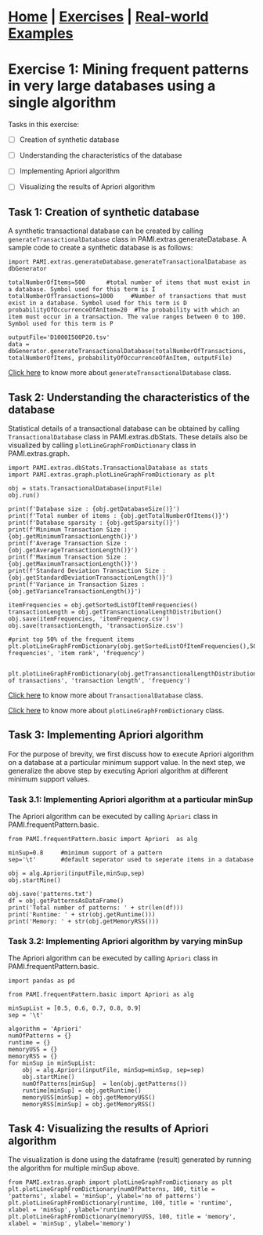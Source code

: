 # **[Home](../index.html) | [Exercises](../exercises.html) | [Real-world Examples](../examples.html)**  

# Exercise 1: Mining frequent patterns in very large databases using a single algorithm

Tasks in this exercise:

- [ ] Creation of synthetic database
- [ ] Understanding the characteristics of the database
- [ ] Implementing Apriori algorithm
- [ ] Visualizing the results of Apriori algorithm


## Task 1: Creation of synthetic database

A synthetic transactional database can be created by calling `generateTransactionalDatabase` class in PAMI.extras.generateDatabase. 
A sample code to create a synthetic database is as follows:

    import PAMI.extras.generateDatabase.generateTransactionalDatabase as dbGenerator

    totalNumberOfItems=500      #total number of items that must exist in a database. Symbol used for this term is I
    totalNumberOfTransactions=1000     #Number of transactions that must exist in a database. Symbol used for this term is D
    probabilityOfOccurrenceOfAnItem=20  #The probability with which an item must occur in a transaction. The value ranges between 0 to 100. Symbol used for this term is P 

    outputFile='D1000I500P20.tsv'
    data = dbGenerator.generateTransactionalDatabase(totalNumberOfTransactions, totalNumberOfItems, probabilityOfOccurrenceOfAnItem, outputFile)
 



[Click here](../createTransactionalDatabase.html) to know more about `generateTransactionalDatabase` class.

## Task 2: Understanding the characteristics of the database

 Statistical details of a transactional database can be obtained by calling `TransactionalDatabase` class in PAMI.extras.dbStats.
 These details also be visualized by calling `plotLineGraphFromDictionary` class in  PAMI.extras.graph.

    import PAMI.extras.dbStats.TransactionalDatabase as stats
    import PAMI.extras.graph.plotLineGraphFromDictionary as plt 
            
    obj = stats.TransactionalDatabase(inputFile) 
    obj.run()
  
    print(f'Database size : {obj.getDatabaseSize()}')
    print(f'Total number of items : {obj.getTotalNumberOfItems()}')
    print(f'Database sparsity : {obj.getSparsity()}')
    print(f'Minimum Transaction Size : {obj.getMinimumTransactionLength()}')
    print(f'Average Transaction Size : {obj.getAverageTransactionLength()}')
    print(f'Maximum Transaction Size : {obj.getMaximumTransactionLength()}')
    print(f'Standard Deviation Transaction Size : {obj.getStandardDeviationTransactionLength()}')
    print(f'Variance in Transaction Sizes : {obj.getVarianceTransactionLength()}')
    
    itemFrequencies = obj.getSortedListOfItemFrequencies()
    transactionLength = obj.getTransanctionalLengthDistribution()
    obj.save(itemFrequencies, 'itemFrequency.csv')
    obj.save(transactionLength, 'transactionSize.csv')

    #print top 50% of the frequent items
    plt.plotLineGraphFromDictionary(obj.getSortedListOfItemFrequencies(),50,'item frequencies', 'item rank', 'frequency')

    
    plt.plotLineGraphFromDictionary(obj.getTransanctionalLengthDistribution(),100,'distribution of transactions', 'transaction length', 'frequency') 

[Click here](../TransactionalDatabase.html) to know more about `TransactionalDatabase` class.

[Click here](../basicPlots.html) to know more about `plotLineGraphFromDictionary` class.

## Task 3:  Implementing Apriori algorithm
For the purpose of brevity, we first discuss how to execute Apriori algorithm on a database at a particular minimum support value. 
In the next step, we generalize the above step by executing Apriori algorithm at different minimum support values.

### Task 3.1: Implementing Apriori algorithm at a particular minSup
 
The Apriori algorithm can be executed by calling `Apriori` class in  PAMI.frequentPattern.basic. 

    from PAMI.frequentPattern.basic import Apriori  as alg
          
    minSup=0.8     #minimum support of a pattern
    sep='\t'       #default seperator used to seperate items in a database

    obj = alg.Apriori(inputFile,minSup,sep)
    obj.startMine()

    obj.save('patterns.txt')
    df = obj.getPatternsAsDataFrame()
    print('Total number of patterns: ' + str(len(df)))
    print('Runtime: ' + str(obj.getRuntime()))
    print('Memory: ' + str(obj.getMemoryRSS()))

### Task 3.2: Implementing Apriori algorithm by varying minSup

The Apriori algorithm can be executed by calling `Apriori` class in  PAMI.frequentPattern.basic. 

    import pandas as pd

    from PAMI.frequentPattern.basic import Apriori as alg
    
    minSupList = [0.5, 0.6, 0.7, 0.8, 0.9]
    sep = '\t'
    
    algorithm = 'Apriori'
    numOfPatterns = {}
    runtime = {}
    memoryUSS = {}
    memoryRSS = {}
    for minSup in minSupList:
        obj = alg.Apriori(inputFile, minSup=minSup, sep=sep)
        obj.startMine()
        numOfPatterns[minSup]  = len(obj.getPatterns())
        runtime[minSup] = obj.getRuntime()
        memoryUSS[minSup] = obj.getMemoryUSS()
        memoryRSS[minSup] = obj.getMemoryRSS()

        
    

## Task 4: Visualizing the results of Apriori algorithm

The visualization is done using the dataframe (result) generated by running the algorithm for multiple minSup above.

    from PAMI.extras.graph import plotLineGraphFromDictionary as plt
    plt.plotLineGraphFromDictionary(numOfPatterns, 100, title = 'patterns', xlabel = 'minSup', ylabel='no of patterns')
    plt.plotLineGraphFromDictionary(runtime, 100, title = 'runtime', xlabel = 'minSup', ylabel='runtime')
    plt.plotLineGraphFromDictionary(memoryUSS, 100, title = 'memory', xlabel = 'minSup', ylabel='memory')
